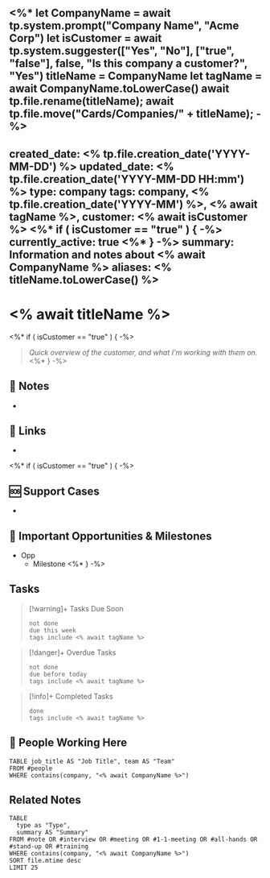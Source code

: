 <%* 
let CompanyName = await tp.system.prompt("Company Name", "Acme Corp")
let isCustomer = await tp.system.suggester(["Yes", "No"], ["true", "false"], false, "Is this company a customer?", "Yes")
titleName = CompanyName
let tagName = await CompanyName.toLowerCase()
await tp.file.rename(titleName); 
await tp.file.move("Cards/Companies/" + titleName); 
-%>
---
created_date: <% tp.file.creation_date('YYYY-MM-DD') %>
updated_date: <% tp.file.creation_date('YYYY-MM-DD HH:mm') %>
type: company
tags: company, <% tp.file.creation_date('YYYY-MM') %>, <% await tagName %>,
customer: <% await isCustomer %>
<%*
if ( isCustomer == "true" ) { -%>
currently_active: true
<%* } -%>
summary: Information and notes about <% await CompanyName %>
aliases: <% titleName.toLowerCase() %>
---

# <% await titleName %>

<%*
if ( isCustomer == "true" ) { -%>
> *Quick overview of the customer, and what I'm working with them on.*
<%* } -%>

## 📝 Notes

- 

## 🔗 Links

- 

<%*
if ( isCustomer == "true" ) { -%>
## 🆘 Support Cases

- 

## 🚩 Important Opportunities & Milestones

- Opp
	- Milestone
<%* } -%>

## Tasks

> [!warning]+ Tasks Due Soon
>```tasks
>not done
>due this week
>tags include <% await tagName %>
>```

> [!danger]+ Overdue Tasks
>```tasks
>not done
>due before today
>tags include <% await tagName %>
>```

> [!info]+ Completed Tasks
>```tasks
> done
>tags include <% await tagName %>
>```

## 👥 People Working Here

```dataview
TABLE job_title AS "Job Title", team AS "Team"
FROM #people
WHERE contains(company, "<% await CompanyName %>")
```

## Related Notes

```dataview
TABLE 
  type as "Type", 
  summary AS "Summary"
FROM #note OR #interview OR #meeting OR #1-1-meeting OR #all-hands OR #stand-up OR #training
WHERE contains(company, "<% await CompanyName %>")
SORT file.mtime desc
LIMIT 25
```
